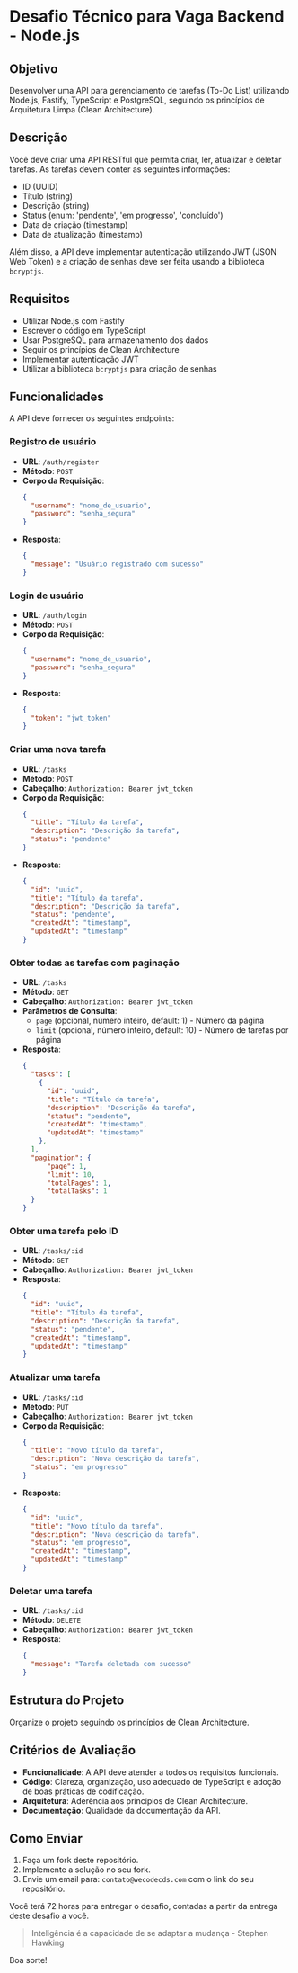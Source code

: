 # Desafio Técnico para Vaga Backend - Node.js

## Objetivo

Desenvolver uma API para gerenciamento de tarefas (To-Do List) utilizando Node.js, Fastify, TypeScript e PostgreSQL, seguindo os princípios de Arquitetura Limpa (Clean Architecture).

## Descrição

Você deve criar uma API RESTful que permita criar, ler, atualizar e deletar tarefas. As tarefas devem conter as seguintes informações:

- ID (UUID)
- Título (string)
- Descrição (string)
- Status (enum: 'pendente', 'em progresso', 'concluído')
- Data de criação (timestamp)
- Data de atualização (timestamp)

Além disso, a API deve implementar autenticação utilizando JWT (JSON Web Token) e a criação de senhas deve ser feita usando a biblioteca `bcryptjs`.

## Requisitos

- Utilizar Node.js com Fastify
- Escrever o código em TypeScript
- Usar PostgreSQL para armazenamento dos dados
- Seguir os princípios de Clean Architecture
- Implementar autenticação JWT
- Utilizar a biblioteca `bcryptjs` para criação de senhas

## Funcionalidades

A API deve fornecer os seguintes endpoints:

### Registro de usuário

- **URL**: `/auth/register`
- **Método**: `POST`
- **Corpo da Requisição**:
  ```json
  {
    "username": "nome_de_usuario",
    "password": "senha_segura"
  }
  ```
- **Resposta**:
  ```json
  {
    "message": "Usuário registrado com sucesso"
  }
  ```

### Login de usuário

- **URL**: `/auth/login`
- **Método**: `POST`
- **Corpo da Requisição**:
  ```json
  {
    "username": "nome_de_usuario",
    "password": "senha_segura"
  }
  ```
- **Resposta**:
  ```json
  {
    "token": "jwt_token"
  }
  ```

### Criar uma nova tarefa

- **URL**: `/tasks`
- **Método**: `POST`
- **Cabeçalho**: `Authorization: Bearer jwt_token`
- **Corpo da Requisição**:
  ```json
  {
    "title": "Título da tarefa",
    "description": "Descrição da tarefa",
    "status": "pendente"
  }
  ```
- **Resposta**:
  ```json
  {
    "id": "uuid",
    "title": "Título da tarefa",
    "description": "Descrição da tarefa",
    "status": "pendente",
    "createdAt": "timestamp",
    "updatedAt": "timestamp"
  }
  ```

### Obter todas as tarefas com paginação

- **URL**: `/tasks`
- **Método**: `GET`
- **Cabeçalho**: `Authorization: Bearer jwt_token`
- **Parâmetros de Consulta**:
  - `page` (opcional, número inteiro, default: 1) - Número da página
  - `limit` (opcional, número inteiro, default: 10) - Número de tarefas por página
- **Resposta**:
  ```json
  {
    "tasks": [
      {
        "id": "uuid",
        "title": "Título da tarefa",
        "description": "Descrição da tarefa",
        "status": "pendente",
        "createdAt": "timestamp",
        "updatedAt": "timestamp"
      },
    ],
    "pagination": {
        "page": 1,
        "limit": 10,
        "totalPages": 1,
        "totalTasks": 1
    }
  }
  ```

### Obter uma tarefa pelo ID

- **URL**: `/tasks/:id`
- **Método**: `GET`
- **Cabeçalho**: `Authorization: Bearer jwt_token`
- **Resposta**:
  ```json
  {
    "id": "uuid",
    "title": "Título da tarefa",
    "description": "Descrição da tarefa",
    "status": "pendente",
    "createdAt": "timestamp",
    "updatedAt": "timestamp"
  }
  ```

### Atualizar uma tarefa

- **URL**: `/tasks/:id`
- **Método**: `PUT`
- **Cabeçalho**: `Authorization: Bearer jwt_token`
- **Corpo da Requisição**:
  ```json
  {
    "title": "Novo título da tarefa",
    "description": "Nova descrição da tarefa",
    "status": "em progresso"
  }
  ```
- **Resposta**:
  ```json
  {
    "id": "uuid",
    "title": "Novo título da tarefa",
    "description": "Nova descrição da tarefa",
    "status": "em progresso",
    "createdAt": "timestamp",
    "updatedAt": "timestamp"
  }
  ```

### Deletar uma tarefa

- **URL**: `/tasks/:id`
- **Método**: `DELETE`
- **Cabeçalho**: `Authorization: Bearer jwt_token`
- **Resposta**:
  ```json
  {
    "message": "Tarefa deletada com sucesso"
  }
  ```

## Estrutura do Projeto

Organize o projeto seguindo os princípios de Clean Architecture.

## Critérios de Avaliação

- **Funcionalidade**: A API deve atender a todos os requisitos funcionais.
- **Código**: Clareza, organização, uso adequado de TypeScript e adoção de boas práticas de codificação.
- **Arquitetura**: Aderência aos princípios de Clean Architecture.
- **Documentação**: Qualidade da documentação da API.

## Como Enviar

1. Faça um fork deste repositório.
2. Implemente a solução no seu fork.
3. Envie um email para: `contato@wecodecds.com` com o link do seu repositório.

Você terá 72 horas para entregar o desafio, contadas a partir da entrega deste desafio a você.

> Inteligência é a capacidade de se adaptar a mudança - Stephen Hawking

Boa sorte!